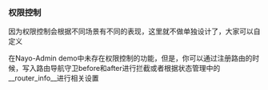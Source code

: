 ### 权限控制

因为权限控制会根据不同场景有不同的表现，这里就不做单独设计了，大家可以自定义

在Nayo-Admin demo中未存在权限控制的功能，但是，你可以通过注册路由的时候，写入路由导航守卫before和after进行拦截或者根据状态管理中的__router_info__进行相关设置